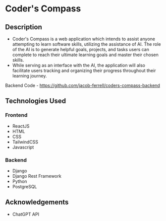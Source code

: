 # Coder's Compass

## Description

- Coder's Compass is a web application which intends to assist anyone attempting to learn software skills, utilizing the assistance of AI.  The role of the AI is to generate helpful goals, projects, and tasks users can complete to reach their ultimate learning goals and master their chosen skills. 
- While serving as an interface with the AI, the application will also facilitate users tracking and organizing their progress throughout their learning journey.

Backend Code - https://github.com/jacob-ferrell/coders-compass-backend

## Technologies Used
### Frontend
- ReactJS
- HTML
- CSS
- TailwindCSS
- Javascript
### Backend
- Django
- Django Rest Framework
- Python
- PostgreSQL

## Acknowledgements
- ChatGPT API
